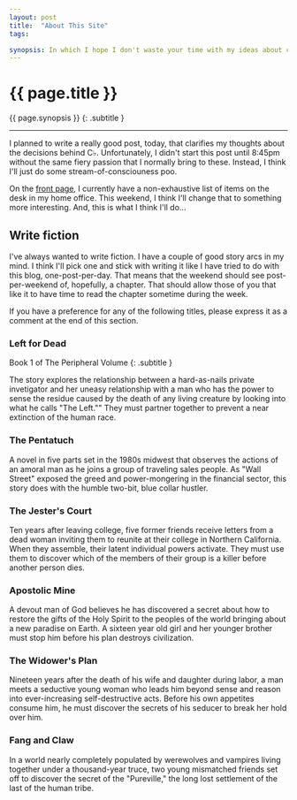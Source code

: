 ```yaml
---
layout: post
title:  "About This Site"
tags:   

synopsis: In which I hope I don't waste your time with my ideas about curtis.schlak.com.
---
```


# {{ page.title }}

{{ page.synopsis }}
{: .subtitle }

-----

I planned to write a really good post, today, that clarifies my thoughts about
the decisions behind C♭. Unfortunately, I didn't start this post until 8:45pm
without the same fiery passion that I normally bring to these. Instead, I
think I'll just do some stream-of-consciouness poo.

On the [front page](/), I currently have a non-exhaustive list of items on the
desk in my home office. This weekend, I think I'll change that to something
more interesting. And, this is what I think I'll do...

## Write fiction

I've always wanted to write fiction. I have a couple of good story arcs in my
mind. I think I'll pick one and stick with writing it like I have tried to do
with this blog, one-post-per-day. That means that the weekend should see
post-per-weekend of, hopefully, a chapter. That should allow those of you that
like it to have time to read the chapter sometime during the week.

If you have a preference for any of the following titles, please express it as
a comment at the end of this section.

### Left for Dead

Book 1 of The Peripheral Volume
{: .subtitle }

The story explores the relationship between a hard-as-nails private
invetigator and her uneasy relationship with a man who has the power to sense
the residue caused by the death of any living creature by looking into what he
calls "The Left."" They must partner together to prevent a near extinction of
the human race.

### The Pentatuch

A novel in five parts set in the 1980s midwest that observes the actions of an
amoral man as he joins a group of traveling sales people. As "Wall Street"
exposed the greed and power-mongering in the financial sector, this story does
with the humble two-bit, blue collar hustler.

### The Jester's Court

Ten years after leaving college, five former friends receive letters from a
dead woman inviting them to reunite at their college in Northern California.
When they assemble, their latent individual powers activate. They must use
them to discover which of the members of their group is a killer before
another person dies.

### Apostolic Mine

A devout man of God believes he has discovered a secret about how to restore
the gifts of the Holy Spirit to the peoples of the world bringing about a new
paradise on Earth. A sixteen year old girl and her younger brother must stop
him before his plan destroys civilization.

### The Widower's Plan

Nineteen years after the death of his wife and daughter during labor, a man
meets a seductive young woman who leads him beyond sense and reason into
ever-increasing self-destructive acts. Before his own appetites consume him,
he must discover the secrets of his seducer to break her hold over him.

### Fang and Claw

In a world nearly completely populated by werewolves and vampires living
together under a thousand-year truce, two young mismatched friends set off to
discover the secret of the "Pureville," the long lost settlement of the last
of the human tribe.
